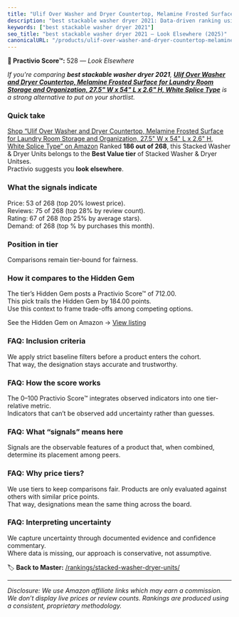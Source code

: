 ```yaml
---
title: "Ulif Over Washer and Dryer Countertop, Melamine Frosted Surface for Laundry Room Storage and Organization, 27.5\" W x 54\" L x 2.6\" H, White Splice Type"
description: "best stackable washer dryer 2021: Data-driven ranking using the Practivio Score™. Positioned by quality, value, demand, findability, momentum."
keywords: ["best stackable washer dryer 2021"]
seo_title: "best stackable washer dryer 2021 — Look Elsewhere (2025)"
canonicalURL: "/products/ulif-over-washer-and-dryer-countertop-melamine-frosted-surface-for-laundry-room-storage-and-organization-275-w-x-54-l-x-26-h-white-splice-type-B0CYZ2SK5W/"
---
```


**🚫 Practivio Score™:** 528 — _Look Elsewhere_


*If you're comparing **best stackable washer dryer 2021**, **[Ulif Over Washer and Dryer Countertop, Melamine Frosted Surface for Laundry Room Storage and Organization, 27.5" W x 54" L x 2.6" H, White Splice Type](https://www.amazon.com/dp/B0CYZ2SK5W?tag=practivio-20)** is a strong alternative to put on your shortlist.*
### Quick take
[Shop “Ulif Over Washer and Dryer Countertop, Melamine Frosted Surface for Laundry Room Storage and Organization, 27.5" W x 54" L x 2.6" H, White Splice Type” on Amazon](https://www.amazon.com/dp/B0CYZ2SK5W?tag=practivio-20)
Ranked **186 out of 268**, this Stacked Washer & Dryer Units belongs to the **Best Value tier** of Stacked Washer & Dryer Unitses.  
Practivio suggests you **look elsewhere**.

### What the signals indicate
Price: 53 of 268 (top 20% lowest price).  
Reviews: 75 of 268 (top 28% by review count).  
Rating: 67 of 268 (top 25% by average stars).  
Demand:  of 268 (top % by purchases this month).

### Position in tier
Comparisons remain tier-bound for fairness.

### How it compares to the Hidden Gem
The tier’s Hidden Gem posts a Practivio Score™ of 712.00.  
This pick trails the Hidden Gem by 184.00 points.  
Use this context to frame trade-offs among competing options.  

See the Hidden Gem on Amazon → [View listing](https://www.amazon.com/dp/B095KG5FPT?tag=practivio-20)

### FAQ: Inclusion criteria
We apply strict baseline filters before a product enters the cohort.  
That way, the designation stays accurate and trustworthy.

### FAQ: How the score works
The 0–100 Practivio Score™ integrates observed indicators into one tier-relative metric.  
Indicators that can’t be observed add uncertainty rather than guesses.

### FAQ: What “signals” means here
Signals are the observable features of a product that, when combined, determine its placement among peers.

### FAQ: Why price tiers?
We use tiers to keep comparisons fair. Products are only evaluated against others with similar price points.  
That way, designations mean the same thing across the board.

### FAQ: Interpreting uncertainty
We capture uncertainty through documented evidence and confidence commentary.  
Where data is missing, our approach is conservative, not assumptive.


🏷️ **Back to Master:** [/rankings/stacked-washer-dryer-units/](/rankings/stacked-washer-dryer-units/)

---
_Disclosure: We use Amazon affiliate links which may earn a commission. We don’t display live prices or review counts. Rankings are produced using a consistent, proprietary methodology._

